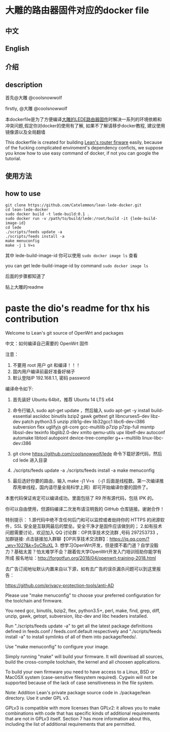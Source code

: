 # 大雕的路由器固件对应的docker file

## 中文
## English

## 介绍
## description

首先@大雕 @coolsnowwolf

firstly, @大雕 @coolsnowwolf

本dockerfile是为了方便编译[大雕的LEDE路由器固件](https://github.com/coolsnowwolf/lede/)时解决一系列的环境依赖和冲突问题,假定你对docker的使用有了解, 如果不了解请移步docker教程, 建议使用镜像源以及全局翻墙

This dockerfile is created for building [Lean's router firware](https://github.com/coolsnowwolf/lede/) easily, because of the fucking complicated enviroment's dependency conficts, we suppose you know how to use easy command of docker, if not you can google the tutorial.

## 使用方法
## how to use

```
git clone https://github.com/Catelemmon/lean-lede-docker.git
cd lean-lede-docker
sudo docker build -t lede-build:0.1 .
sudo docker run -v /path/to/build/lede:/root/build -it {lede-build-image-id}
cd lede
./scripts/feeds update -a 
./scripts/feeds install -a
make menuconfig
make -j 1 V=s
```
其中 lede-build-image-id 你可以使用 `sudo docker image ls` 查看

you can get lede-build-image-id by command `sudo docker image ls`

后面的步骤都知道了

贴上大雕的readme

# <strong> paste the dio's readme for thx his contribution </strong>

Welcome to Lean's  git source of OpenWrt and packages

中文：如何编译自己需要的 OpenWrt 固件

注意：
1. 不要用 root 用户 git 和编译！！！
2. 国内用户编译前最好准备好梯子
3. 默认登陆IP 192.168.1.1, 密码 password

编译命令如下:

1. 首先装好 Ubuntu 64bit，推荐  Ubuntu  14 LTS x64

2. 命令行输入 sudo apt-get update ，然后输入
sudo apt-get -y install build-essential asciidoc binutils bzip2 gawk gettext git libncurses5-dev libz-dev patch python3.5 unzip zlib1g-dev lib32gcc1 libc6-dev-i386 subversion flex uglifyjs git-core gcc-multilib p7zip p7zip-full msmtp libssl-dev texinfo libglib2.0-dev xmlto qemu-utils upx libelf-dev autoconf automake libtool autopoint device-tree-compiler g++-multilib linux-libc-dev:i386

3. git clone https://github.com/coolsnowwolf/lede 命令下载好源代码，然后 cd lede 进入目录

4. ./scripts/feeds update -a 
   ./scripts/feeds install -a
   make menuconfig 

5. 最后选好你要的路由，输入 make -j1 V=s （-j1 后面是线程数。第一次编译推荐用单线程，国内请尽量全局科学上网）即可开始编译你要的固件了。

本套代码保证肯定可以编译成功。里面包括了 R9 所有源代码，包括 IPK 的。

你可以自由使用，但源码编译二次发布请注明我的 GitHub 仓库链接。谢谢合作！

特别提示：
1.源代码中绝不含任何后门和可以监控或者劫持你的 HTTPS 的闭源软件，SSL 安全是互联网最后的壁垒。安全干净才是固件应该做到的；
2.如有技术问题需要讨论，欢迎加入 QQ 讨论群：OP共享技术交流群 ,号码 297253733 ，加群链接: 点击链接加入群聊【OP共享技术交流群】：https://jq.qq.com/?_wv=1027&k=5yCRuXL
3. 想学习OpenWrt开发，但是摸不着门道？自学没毅力？基础太差？怕太难学不会？跟着佐大学OpenWrt开发入门培训班助你能学有所成
报名地址：http://forgotfun.org/2018/04/openwrt-training-2018.html

去广告订阅地址默认内置来自以下源，如有去广告的误杀漏杀问题可以到这里报告：

https://github.com/privacy-protection-tools/anti-AD


Please use "make menuconfig" to choose your preferred
configuration for the toolchain and firmware.

You need gcc, binutils, bzip2, flex, python3.5+, perl, make, find, grep, diff, unzip, gawk, getopt, subversion, libz-dev and libc headers installed.

Run "./scripts/feeds update -a" to get all the latest package definitions
defined in feeds.conf / feeds.conf.default respectively
and "./scripts/feeds install -a" to install symlinks of all of them into
package/feeds/.

Use "make menuconfig" to configure your image.

Simply running "make" will build your firmware.
It will download all sources, build the cross-compile toolchain, 
the kernel and all choosen applications.

To build your own firmware you need to have access to a Linux, BSD or MacOSX system
(case-sensitive filesystem required). Cygwin will not be supported because of
the lack of case sensitiveness in the file system.



Note: Addition Lean's private package source code in ./package/lean directory. Use it under GPL v3.

GPLv3 is compatible with more licenses than GPLv2: it allows you to make combinations with code that has specific kinds of additional requirements that are not in GPLv3 itself. Section 7 has more information about this, including the list of additional requirements that are permitted.

